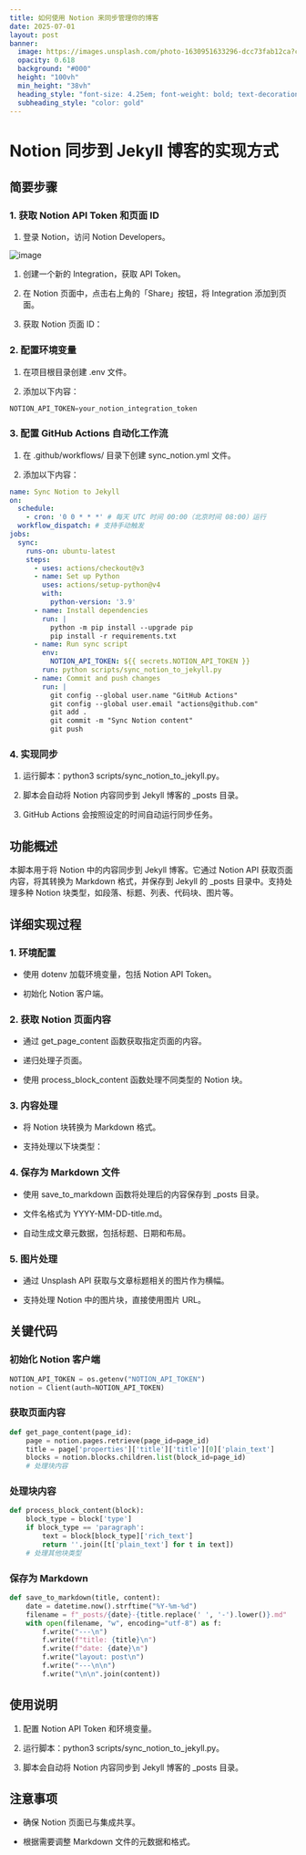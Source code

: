```yaml
---
title: 如何使用 Notion 来同步管理你的博客
date: 2025-07-01
layout: post
banner:
  image: https://images.unsplash.com/photo-1630951633296-dcc73fab12ca?crop=entropy&cs=tinysrgb&fit=max&fm=jpg&ixid=M3w2OTIwMzJ8MHwxfHJhbmRvbXx8fHx8fHx8fDE3NTEzNzM5Nzh8&ixlib=rb-4.1.0&q=80&w=1080
  opacity: 0.618
  background: "#000"
  height: "100vh"
  min_height: "38vh"
  heading_style: "font-size: 4.25em; font-weight: bold; text-decoration: underline"
  subheading_style: "color: gold"
---
```


# Notion 同步到 Jekyll 博客的实现方式

## 简要步骤

### 1. 获取 Notion API Token 和页面 ID

1. 登录 Notion，访问 Notion Developers。

![image](https://prod-files-secure.s3.us-west-2.amazonaws.com/a7a0cc5a-89b9-4cda-8686-1fba0ca52f40/d19c1afe-dea5-4312-9333-786b0ba83054/image.png?X-Amz-Algorithm=AWS4-HMAC-SHA256&X-Amz-Content-Sha256=UNSIGNED-PAYLOAD&X-Amz-Credential=ASIAZI2LB466YV4B4TE7%2F20250701%2Fus-west-2%2Fs3%2Faws4_request&X-Amz-Date=20250701T124617Z&X-Amz-Expires=3600&X-Amz-Security-Token=IQoJb3JpZ2luX2VjEN3%2F%2F%2F%2F%2F%2F%2F%2F%2F%2FwEaCXVzLXdlc3QtMiJHMEUCIQCH4uHrLNILIxFtp%2BFehdGoAz9vnBzt1tHfcMLMxFKiiQIgDz86DhmUMkRF%2FHRAFMRqjrlm9hSzC0xUwXqvKtoWXdUqiAQI1f%2F%2F%2F%2F%2F%2F%2F%2F%2F%2FARAAGgw2Mzc0MjMxODM4MDUiDFsGNptPIPPBdU1aaSrcA2gUBnzysME1C1GKM3zFPM%2BfyKqiBvToUareG2fvHiwHzQIPZcmhGfQw9PNcRFOR41ZpKZJ7U%2Bqxw49K1Fhlea%2BA9yIX0CEz%2BlwEjzc%2FnFZenSvUecKOgl%2F77qy%2BEJSEmoWUL4keHsW4oXlvmVP8kwLXMTAr0ZkZPxr4AK9JsBqqkos9tTnrCRVzsU1lefRAMF%2BmnK7QYzU6K4xtrf7Tu4lRFPuqTVu7vBvbkwSpBuaCJ%2FlYBukVRp8EpxbcmeiG%2B7A9m5Uz%2FWDSrnRp8hgCD%2Bc5kmcLch1lo4oEiOVhHLECEJdCRFh6NvRfsBsSEkqtPgW2xXvrbpDE2PYit2zIiFT502gspBMfDIGM7zGxMwgoDnH2oQh0cwcNZ%2B4En5z8%2F8wEKIa3Z552QOU7K04joguJ4ey5%2B%2F1Gz%2F9hk%2B2Ah2AFr1YO2wnYDAQhlSj3cQRcPw0s5JtM7binHFGhu%2FWjH01498eEDKA9XXzhHZRbKhuEY%2BhnjQ9H%2FYs6kJ2a5miUUjrGJOw2rRWDo1%2FW%2BMYCs%2BTTPYUXFTP03A6ZnwW%2B2beHOSwvbr%2Fhr7GTVP1FV13yk1WKe9Dn0lwedskVqmJY1Inz%2B34fTX5Ouw606fpVDk%2FNE8F1rwdVbNno8mNnMIymj8MGOqUBaDp6WFKJNWJpBBo6678COBoOe3nnSSSIvqKjdj%2BSUJM1E9zISdUs5Uda8srZhntaS6K4ExICYh%2B4CnXDdMWY1KC7y6EW5%2FLFQuJmGsgr18y%2Fy%2BaaS1FNrq3Z4%2Bk7ieiqODi44qcE4CfJ3c0Bz2VCts%2B5KYcWjRR%2BMl5e9hQm07O02aHglZutPwGTv%2Bgo57lDQnFEcrlJwrsGPqnKJD0H%2BcM6kCFu&X-Amz-Signature=bcafe1fcccb57637b09a6067b3da53cc3276c873658ad5eca138519732954971&X-Amz-SignedHeaders=host&x-amz-checksum-mode=ENABLED&x-id=GetObject)

1. 创建一个新的 Integration，获取 API Token。

1. 在 Notion 页面中，点击右上角的「Share」按钮，将 Integration 添加到页面。

1. 获取 Notion 页面 ID：


### 2. 配置环境变量

1. 在项目根目录创建 .env 文件。

1. 添加以下内容：

```javascript
NOTION_API_TOKEN=your_notion_integration_token
```

### 3. 配置 GitHub Actions 自动化工作流

1. 在 .github/workflows/ 目录下创建 sync_notion.yml 文件。

1. 添加以下内容：

```yaml
name: Sync Notion to Jekyll
on:
  schedule:
    - cron: '0 0 * * *' # 每天 UTC 时间 00:00（北京时间 08:00）运行
  workflow_dispatch: # 支持手动触发
jobs:
  sync:
    runs-on: ubuntu-latest
    steps:
      - uses: actions/checkout@v3
      - name: Set up Python
        uses: actions/setup-python@v4
        with:
          python-version: '3.9'
      - name: Install dependencies
        run: |
          python -m pip install --upgrade pip
          pip install -r requirements.txt
      - name: Run sync script
        env:
          NOTION_API_TOKEN: ${{ secrets.NOTION_API_TOKEN }}
        run: python scripts/sync_notion_to_jekyll.py
      - name: Commit and push changes
        run: |
          git config --global user.name "GitHub Actions"
          git config --global user.email "actions@github.com"
          git add .
          git commit -m "Sync Notion content"
          git push
```

### 4. 实现同步

1. 运行脚本：python3 scripts/sync_notion_to_jekyll.py。

1. 脚本会自动将 Notion 内容同步到 Jekyll 博客的 _posts 目录。

1. GitHub Actions 会按照设定的时间自动运行同步任务。

## 功能概述

本脚本用于将 Notion 中的内容同步到 Jekyll 博客。它通过 Notion API 获取页面内容，将其转换为 Markdown 格式，并保存到 Jekyll 的 _posts 目录中。支持处理多种 Notion 块类型，如段落、标题、列表、代码块、图片等。

## 详细实现过程

### 1. 环境配置

- 使用 dotenv 加载环境变量，包括 Notion API Token。

- 初始化 Notion 客户端。

### 2. 获取 Notion 页面内容

- 通过 get_page_content 函数获取指定页面的内容。

- 递归处理子页面。

- 使用 process_block_content 函数处理不同类型的 Notion 块。

### 3. 内容处理

- 将 Notion 块转换为 Markdown 格式。

- 支持处理以下块类型：


### 4. 保存为 Markdown 文件

- 使用 save_to_markdown 函数将处理后的内容保存到 _posts 目录。

- 文件名格式为 YYYY-MM-DD-title.md。

- 自动生成文章元数据，包括标题、日期和布局。

### 5. 图片处理

- 通过 Unsplash API 获取与文章标题相关的图片作为横幅。

- 支持处理 Notion 中的图片块，直接使用图片 URL。

## 关键代码

### 初始化 Notion 客户端

```python
NOTION_API_TOKEN = os.getenv("NOTION_API_TOKEN")
notion = Client(auth=NOTION_API_TOKEN)
```

### 获取页面内容

```python
def get_page_content(page_id):
    page = notion.pages.retrieve(page_id=page_id)
    title = page['properties']['title']['title'][0]['plain_text']
    blocks = notion.blocks.children.list(block_id=page_id)
    # 处理块内容
```

### 处理块内容

```python
def process_block_content(block):
    block_type = block['type']
    if block_type == 'paragraph':
        text = block[block_type]['rich_text']
        return ''.join([t['plain_text'] for t in text])
    # 处理其他块类型
```

### 保存为 Markdown

```python
def save_to_markdown(title, content):
    date = datetime.now().strftime("%Y-%m-%d")
    filename = f"_posts/{date}-{title.replace(' ', '-').lower()}.md"
    with open(filename, "w", encoding="utf-8") as f:
        f.write("---\n")
        f.write(f"title: {title}\n")
        f.write(f"date: {date}\n")
        f.write("layout: post\n")
        f.write("---\n\n")
        f.write("\n\n".join(content))
```

## 使用说明

1. 配置 Notion API Token 和环境变量。

1. 运行脚本：python3 scripts/sync_notion_to_jekyll.py。

1. 脚本会自动将 Notion 内容同步到 Jekyll 博客的 _posts 目录。

## 注意事项

- 确保 Notion 页面已与集成共享。

- 根据需要调整 Markdown 文件的元数据和格式。